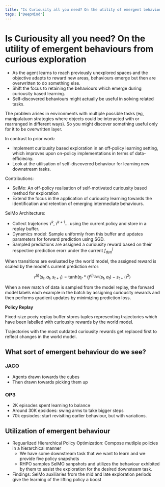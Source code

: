 ```yaml
---
title: "Is Curiousity all you need? On the utility of emergent behaviours from curious exploration"
tags: ["DeepMind"]
---
```


# Is Curiousity all you need? On the utility of emergent behaviours from curious exploration

- As the agent learns to reach previously unexplored spaces and the objective adapts to reward new areas, behaviours emerge but then are overwritten to do something else.
- Shift the focus to retaining the behaviours which emerge during curiousity based learning.
- Self-discovered behaviours might actually be useful in solving related tasks.


The problem arises in environments with multiple possible tasks (eg, manipulatuon strategies where objects could be interacted with or rearranged in different ways). So you might discover something useful only for it to be overwritten layer.

In contrast to prior work:
 - Implement curiousity based exploration in an off-policy learning setting, which improves upon on-policy implementations in terms of data-efficiecny.
 - Look at the utilisation of self-discovered behaviour for learning new downstream tasks.


Contributions:
 - SelMo: An off-policy realisation of self-motivated curiousity based method for exploration
 - Extend the focus in the application of curiousity learning towards the identification and retention of emerging intermediate behaviours.


SelMo Architecture:
 - Collect trajetories $\tau^k, \tau^{k + 1}$... using the current policy and store in a replay buffer.
 - Dynamics model: Sample uniformly from this buffer and updates parameters for forward prediction using SGD.
 - Sampled predictions are assigned a curiousity reward based on their respective prediction erorr under the current $f^j_{\text{dyn}}$


When transitions are evaluated by the world model, the assigned reward is scaled by the model's current prediction error:

$$
r^{(j)}(s_t, a_t, s_{t + 1}) = \text{tanh}(\eta_r * (f^{(j)_{\text{dyn}}}(s_t, a_t) - s_{t + 1})^2)
$$

When a new match of data is sampled from the model replay, the forward model labels each example in the batch by assigning curiousity rewards and then performs gradient updates by minimizing prediction loss.

**Policy Replay**

Fixed-size pociy replay buffer stores tuples representing trajectories which have been labelled with curiousity rewards by the world model.

Trajectories with the most outdated curiousity rewards get replaced first to reflect changes in the world model.

## What sort of emergent behaviour do we see?

### JACO

 - Agents drawn towards the cubes
 - Then drawn towards picking them up

### OP3

 - 2K episodes spent learning to balance
 - Around 30K epsidoes: swing arms to take bigger steps
 - 70k epsiodes: start revisiting earlier behaviour, but with variations.

## Utilization of emergent behaviour

 - Reguarlized Hierarchical Policy Optimization: Compose mutliple policies in a hierarchical manner
	 - We have some downstream task that we want to learn and we provide five policy snapshots
	 - RHPO samples SelMO sanpshots and utilizes the behaviour exhibited by them to assist the exploration for the desired downsteam task.
 - Findings: SelMo auxiliaries from the mid and late exploration periods give the learning of the lifting policy a boost